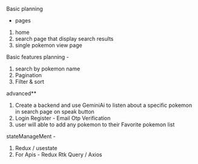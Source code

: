 Basic planning
- pages
1. home
2. search page that display search results
3. single pokemon view page

Basic features planning -
1. search by pokemon name
2. Pagination
3. Filter & sort

advanced**
1. Create a backend and use GeminiAi to listen about a specific pokemon 
in search page on speak button
2. Login Register - Email Otp Verification
3. user will able to add any pokemon to their Favorite pokemon list

stateManageMent -
1. Redux / usestate
2. For Apis - Redux Rtk Query / Axios